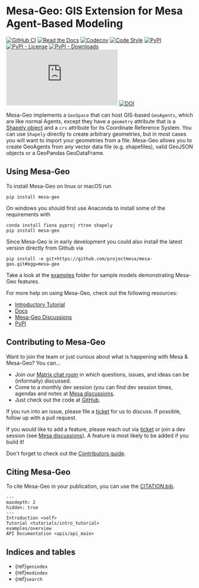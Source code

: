 # Mesa-Geo: GIS Extension for Mesa Agent-Based Modeling

[![GitHub CI](https://github.com/projectmesa/mesa-geo/workflows/build/badge.svg)](https://github.com/projectmesa/mesa-geo/actions)
[![Read the Docs](https://readthedocs.org/projects/mesa-geo/badge/?version=main)](https://mesa-geo.readthedocs.io/en/main)
[![Codecov](https://codecov.io/gh/projectmesa/mesa-geo/branch/main/graph/badge.svg)](https://codecov.io/gh/projectmesa/mesa-geo)
[![Code Style](https://img.shields.io/badge/code%20style-black-000000.svg)](https://github.com/psf/black)
[![PyPI](https://img.shields.io/pypi/v/mesa-geo.svg)](https://pypi.org/project/mesa-geo)
[![PyPI - License](https://img.shields.io/pypi/l/mesa-geo)](https://pypi.org/project/mesa-geo/)
[![PyPI - Downloads](https://img.shields.io/pypi/dw/mesa-geo)](https://pypistats.org/packages/mesa-geo)
[![Matrix Chat](https://img.shields.io/matrix/mesa-geo:matrix.org?label=chat&logo=Matrix)](https://matrix.to/#/#mesa-geo:matrix.org)
[![DOI](https://zenodo.org/badge/DOI/10.1145/3557989.3566157.svg)](https://doi.org/10.1145/3557989.3566157)

Mesa-Geo implements a `GeoSpace` that can host GIS-based `GeoAgents`, which are like normal Agents, except they have a `geometry` attribute that is a [Shapely object](https://shapely.readthedocs.io/en/latest/manual.html) and a `crs` attribute for its Coordinate Reference System. You can use `Shapely` directly to create arbitrary geometries, but in most cases you will want to import your geometries from a file. Mesa-Geo allows you to create GeoAgents from any vector data file (e.g. shapefiles), valid GeoJSON objects or a GeoPandas GeoDataFrame.

## Using Mesa-Geo

To install Mesa-Geo on linux or macOS run

```shell
pip install mesa-geo
```

On windows you should first use Anaconda to install some of the requirements with

```shell
conda install fiona pyproj rtree shapely
pip install mesa-geo
```

Since Mesa-Geo is in early development you could also install the latest version directly from Github via

```shell
pip install -e git+https://github.com/projectmesa/mesa-geo.git#egg=mesa-geo
```

Take a look at the [examples](https://github.com/projectmesa/mesa-geo/tree/main/examples) folder for sample models demonstrating Mesa-Geo features.

For more help on using Mesa-Geo, check out the following resources:

- [Introductory Tutorial](http://mesa-geo.readthedocs.org/en/main/tutorials/intro_tutorial.html)
- [Docs](http://mesa-geo.readthedocs.org/en/main/)
- [Mesa-Geo Discussions](https://github.com/projectmesa/mesa-geo/discussions)
- [PyPI](https://pypi.org/project/mesa-geo/)

## Contributing to Mesa-Geo

Want to join the team or just curious about what is happening with Mesa & Mesa-Geo? You can...

  * Join our [Matrix chat room](https://matrix.to/#/#mesa-geo:matrix.org) in which questions, issues, and ideas can be (informally) discussed.
  * Come to a monthly dev session (you can find dev session times, agendas and notes at [Mesa discussions](https://github.com/projectmesa/mesa/discussions).
  * Just check out the code at [GitHub](https://github.com/projectmesa/mesa-geo/).

If you run into an issue, please file a [ticket](https://github.com/projectmesa/mesa-geo/issues) for us to discuss. If possible, follow up with a pull request.

If you would like to add a feature, please reach out via [ticket](https://github.com/projectmesa/mesa-geo/issues) or join a dev session (see [Mesa discussions](https://github.com/projectmesa/mesa/discussions)).
A feature is most likely to be added if you build it!

Don't forget to check out the [Contributors guide](https://github.com/projectmesa/mesa-geo/blob/main/CONTRIBUTING.md).

## Citing Mesa-Geo

To cite Mesa-Geo in your publication, you can use the [CITATION.bib](https://github.com/projectmesa/mesa-geo/blob/main/CITATION.bib).


```{toctree}
---
maxdepth: 2
hidden: true
---
Introduction <self>
Tutorial <tutorials/intro_tutorial>
examples/overview
API Documentation <apis/api_main>
```

## Indices and tables

- {ref}`genindex`
- {ref}`modindex`
- {ref}`search`
